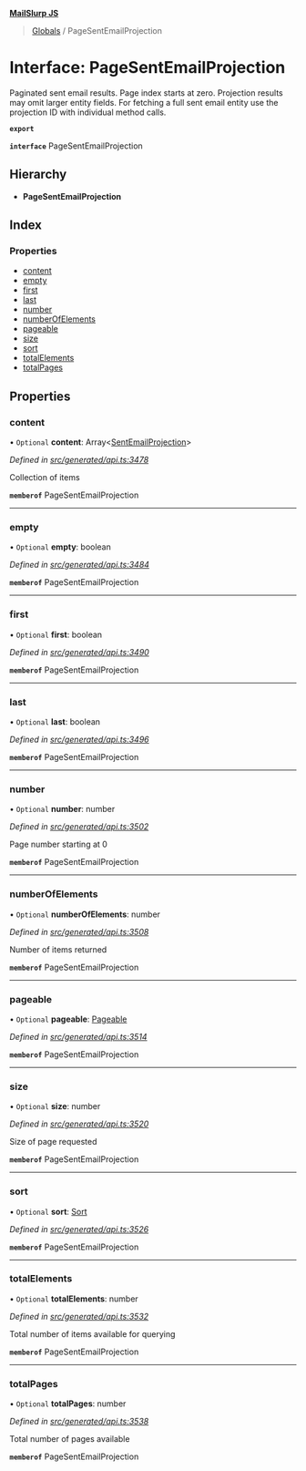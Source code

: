 **[MailSlurp JS](../README.md)**

> [Globals](../README.md) / PageSentEmailProjection

# Interface: PageSentEmailProjection

Paginated sent email results. Page index starts at zero. Projection results may omit larger entity fields. For fetching a full sent email entity use the projection ID with individual method calls.

**`export`** 

**`interface`** PageSentEmailProjection

## Hierarchy

* **PageSentEmailProjection**

## Index

### Properties

* [content](pagesentemailprojection.md#content)
* [empty](pagesentemailprojection.md#empty)
* [first](pagesentemailprojection.md#first)
* [last](pagesentemailprojection.md#last)
* [number](pagesentemailprojection.md#number)
* [numberOfElements](pagesentemailprojection.md#numberofelements)
* [pageable](pagesentemailprojection.md#pageable)
* [size](pagesentemailprojection.md#size)
* [sort](pagesentemailprojection.md#sort)
* [totalElements](pagesentemailprojection.md#totalelements)
* [totalPages](pagesentemailprojection.md#totalpages)

## Properties

### content

• `Optional` **content**: Array\<[SentEmailProjection](sentemailprojection.md)>

*Defined in [src/generated/api.ts:3478](https://github.com/mailslurp/mailslurp-client/blob/24bff2e/src/generated/api.ts#L3478)*

Collection of items

**`memberof`** PageSentEmailProjection

___

### empty

• `Optional` **empty**: boolean

*Defined in [src/generated/api.ts:3484](https://github.com/mailslurp/mailslurp-client/blob/24bff2e/src/generated/api.ts#L3484)*

**`memberof`** PageSentEmailProjection

___

### first

• `Optional` **first**: boolean

*Defined in [src/generated/api.ts:3490](https://github.com/mailslurp/mailslurp-client/blob/24bff2e/src/generated/api.ts#L3490)*

**`memberof`** PageSentEmailProjection

___

### last

• `Optional` **last**: boolean

*Defined in [src/generated/api.ts:3496](https://github.com/mailslurp/mailslurp-client/blob/24bff2e/src/generated/api.ts#L3496)*

**`memberof`** PageSentEmailProjection

___

### number

• `Optional` **number**: number

*Defined in [src/generated/api.ts:3502](https://github.com/mailslurp/mailslurp-client/blob/24bff2e/src/generated/api.ts#L3502)*

Page number starting at 0

**`memberof`** PageSentEmailProjection

___

### numberOfElements

• `Optional` **numberOfElements**: number

*Defined in [src/generated/api.ts:3508](https://github.com/mailslurp/mailslurp-client/blob/24bff2e/src/generated/api.ts#L3508)*

Number of items returned

**`memberof`** PageSentEmailProjection

___

### pageable

• `Optional` **pageable**: [Pageable](pageable.md)

*Defined in [src/generated/api.ts:3514](https://github.com/mailslurp/mailslurp-client/blob/24bff2e/src/generated/api.ts#L3514)*

**`memberof`** PageSentEmailProjection

___

### size

• `Optional` **size**: number

*Defined in [src/generated/api.ts:3520](https://github.com/mailslurp/mailslurp-client/blob/24bff2e/src/generated/api.ts#L3520)*

Size of page requested

**`memberof`** PageSentEmailProjection

___

### sort

• `Optional` **sort**: [Sort](sort.md)

*Defined in [src/generated/api.ts:3526](https://github.com/mailslurp/mailslurp-client/blob/24bff2e/src/generated/api.ts#L3526)*

**`memberof`** PageSentEmailProjection

___

### totalElements

• `Optional` **totalElements**: number

*Defined in [src/generated/api.ts:3532](https://github.com/mailslurp/mailslurp-client/blob/24bff2e/src/generated/api.ts#L3532)*

Total number of items available for querying

**`memberof`** PageSentEmailProjection

___

### totalPages

• `Optional` **totalPages**: number

*Defined in [src/generated/api.ts:3538](https://github.com/mailslurp/mailslurp-client/blob/24bff2e/src/generated/api.ts#L3538)*

Total number of pages available

**`memberof`** PageSentEmailProjection

